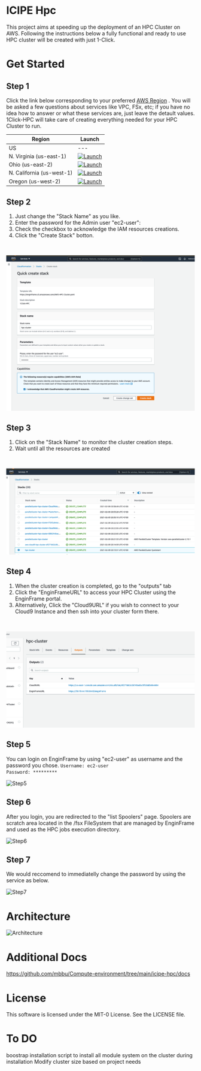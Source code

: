 # ICIPE Hpc
This project aims at speeding up the deployment of an HPC Cluster on AWS.
Following the instructions below a fully functional and ready to use HPC cluster will be created with just 1-Click.

# Get Started

## Step 1
Click the link below corresponding to your preferred [AWS Region](https://aws.amazon.com/about-aws/global-infrastructure/regions_az/) .
You will be asked a few questions about services like VPC, FSx, etc; if you have no idea how to answer or what these services are, just leave the detault values. 
1Click-HPC will take care of creating everything needed for your HPC Cluster to run.

| Region       | Launch                                                                                                                                                                                                                                                                                                             | 
|--------------|--------------------------------------------------------------------------------------------------------------------------------------------------------------------------------------------------------------------------------------------------------------------------------------------------------------------|
| US  | --- |
| N. Virginia (us-east-1)   | [![Launch](https://samdengler.github.io/cloudformation-launch-stack-button-svg/images/us-east-1.svg)](https://console.aws.amazon.com/cloudformation/home?region=us-east-1#/stacks/quickcreate?templateUrl=https%3A%2F%2Fenginframe.s3.amazonaws.com%2FAWS-HPC-Cluster.yaml&stackName=hpc-cluster) |
| Ohio (us-east-2)   | [![Launch](https://samdengler.github.io/cloudformation-launch-stack-button-svg/images/us-east-2.svg)](https://console.aws.amazon.com/cloudformation/home?region=us-east-2#/stacks/quickcreate?templateUrl=https%3A%2F%2Fenginframe.s3.amazonaws.com%2FAWS-HPC-Cluster.yaml&stackName=hpc-cluster) |
| N. California (us-west-1)   | [![Launch](https://samdengler.github.io/cloudformation-launch-stack-button-svg/images/us-west-1.svg)](https://console.aws.amazon.com/cloudformation/home?region=us-west-1#/stacks/quickcreate?templateUrl=https%3A%2F%2Fenginframe.s3.amazonaws.com%2FAWS-HPC-Cluster.yaml&stackName=hpc-cluster) |
| Oregon (us-west-2)   | [![Launch](https://samdengler.github.io/cloudformation-launch-stack-button-svg/images/us-west-2.svg)](https://console.aws.amazon.com/cloudformation/home?region=us-west-2#/stacks/quickcreate?templateUrl=https%3A%2F%2Fenginframe.s3.amazonaws.com%2FAWS-HPC-Cluster.yaml&stackName=hpc-cluster) |


## Step 2
1. Just change the "Stack Name" as you like.
2. Enter the password for the Admin user "ec2-user":
2. Check the checkbox to acknowledge the IAM resources creations.
3. Click the "Create Stack" botton.
</br>

![Step2](docs/step2.png?raw=true "Step 2")

## Step 3
1. Click on the "Stack Name" to monitor the cluster creation steps.
2. Wait until all the resources are created 
</br>

![Step3](docs/step3.png?raw=true "Step 3")

## Step 4
1. When the cluster creation is completed, go to the "outputs" tab
2. Click the "EnginFrameURL" to access your HPC Cluster using the EnginFrame portal.
3. Alternatively, Click the "Cloud9URL" if you wish to connect to your Cloud9 Instance and then ssh into your cluster form there.
</br>

![Step4](docs/step4.png?raw=true "Step 4")

## Step 5
You can login on EnginFrame by using "ec2-user" as username and the password you chose.
```Username: ec2-user```
</br>
```Password: *********```
</br>

![Step5](docs/step5.png?raw=true "Step 5")

## Step 6
After you login, you are redirected to the "list Spoolers" page.
Spoolers are scratch area located in the /fsx FileSystem that are managed by EnginFrame and used as the HPC jobs execution directory.
</br>

![Step6](docs/step6.png?raw=true "Step 6")

## Step 7
We would reccomend to immediatelly change the password by using the service as below.
</br>

![Step7](docs/step7.png?raw=true "Step 7")

# Architecture
![Architecture](docs/EnginFrame-1Click-Arch.png?raw=true "Architecture")

# Additional Docs

https://github.com/mbbu/Compute-environment/tree/main/icipe-hpc/docs
# License

This software is licensed under the MIT-0 License. See the LICENSE file.


# To DO 
  boostrap installation script to install all module system on the cluster during installation
  Modify cluster size based on project needs